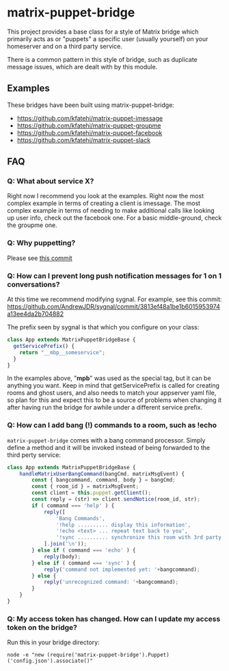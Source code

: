 # matrix-puppet-bridge

This project provides a base class for a style of Matrix bridge which primarily acts as or "puppets" a specific user (usually yourself) on your homeserver and on a third party service.

There is a common pattern in this style of bridge, such as duplicate message issues, which are dealt with by this module.

## Examples

These bridges have been built using matrix-puppet-bridge:

* https://github.com/kfatehi/matrix-puppet-imessage
* https://github.com/kfatehi/matrix-puppet-groupme
* https://github.com/kfatehi/matrix-puppet-facebook
* https://github.com/kfatehi/matrix-puppet-slack

## FAQ

### Q: What about service X?

Right now I recommend you look at the examples. Right now the most complex example in terms of creating a client is imessage. The most complex example in terms of needing to make additional calls like looking up user info, check out the facebook one. For a basic middle-ground, check the groupme one.

### Q: Why puppetting?

Please see [this commit](https://github.com/kfatehi/matrix-appservice-imessage/commit/8a832051f79a94d7330be9e252eea78f76d774bc)

### Q: How can I prevent long push notification messages for 1 on 1 conversations?

At this time we recommend modifying sygnal. For example, see this commit: 
https://github.com/AndrewJDR/sygnal/commit/3813ef48a1be1b6015953974a13ee4da2b704882

The prefix seen by sygnal is that which you configure on your class:

```javascript
class App extends MatrixPuppetBridgeBase {
  getServicePrefix() {
    return "__mbp__someservice";
  }
}
```

In the examples above, "__mpb__" was used as the special tag, but it can be anything you want. Keep in mind that getServicePrefix is called for creating rooms and ghost users, and also needs to match your appserver yaml file, so plan for this and expect this to be a source of problems when changing it after having run the bridge for awhile under a different service prefix.

### Q: How can I add bang (!) commands to a room, such as !echo

`matrix-puppet-bridge` comes with a bang command processor. Simply define a method and it will be invoked instead of being forwarded to the third perty service:

```javascript
class App extends MatrixPuppetBridgeBase {
	handleMatrixUserBangCommand(bangCmd, matrixMsgEvent) {
		const { bangcommand, command, body } = bangCmd;
		const { room_id } = matrixMsgEvent;
		const client = this.puppet.getClient();
		const reply = (str) => client.sendNotice(room_id, str);
		if ( command === 'help' ) {
			reply([
				'Bang Commands',
				'!help .......... display this information',
				'!echo <text> ... repeat text back to you',
				'!sync .......... synchronize this room with 3rd party service',
			].join('\n'));
		} else if ( command === 'echo' ) {
			reply(body);
		} else if ( command === 'sync' ) {
			reply('command not implemented yet: '+bangcommand);
		} else {
			reply('unrecognized command: '+bangcommand);
		}
	}
}
```

### Q: My access token has changed. How can I update my access token on the bridge?

Run this in your bridge directory:

`node -e "new (require('matrix-puppet-bridge').Puppet)('config.json').associate()"`
